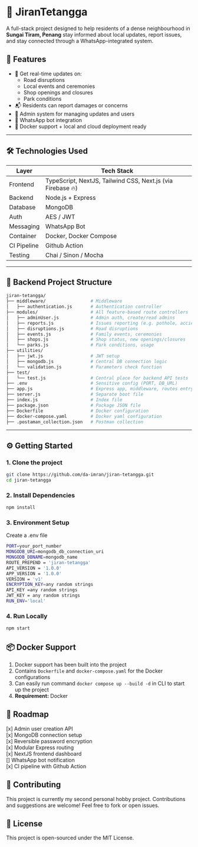 # 🏡 JiranTetangga

A full-stack project designed to help residents of a dense neighbourhood in **Sungai Tiram, Penang** stay informed about local updates, report issues, and stay connected through a WhatsApp-integrated system.

## 🚀 Features

- 📢 Get real-time updates on:
  - Road disruptions
  - Local events and ceremonies
  - Shop openings and closures
  - Park conditions
- 📬 Residents can report damages or concerns
- 🧠 Admin system for managing updates and users
- 🤖 WhatsApp bot integration
- 🐳 Docker support + local and cloud deployment ready

---

## 🛠️ Technologies Used

| Layer        | Tech Stack           |
|--------------|----------------------|
| Frontend     | TypeScript, NextJS, Tailwind CSS, Next.js (via Firebase 🔥)   |
| Backend      | Node.js + Express    |
| Database     | MongoDB              |
| Auth         | AES / JWT |
| Messaging    | WhatsApp Bot	|
| Container    | Docker, Docker Compose |
| CI Pipeline  | Github Action     |
| Testing      | Chai / Sinon / Mocha	|

---

## 📂 Backend Project Structure
```bash
jiran-tetangga/
├── middleware/                 # Middleware
│   ├── authentication.js       # Authentication controller
├── modules/                    # All feature-based route controllers
│   ├── adminUser.js            # Admin auth, create/read admins
│   ├── reports.js              # Issues reporting (e.g. pothole, accidents)
│   ├── disruptions.js          # Road disruptions
│   ├── events.js               # Family events, ceremonies
│   ├── shops.js                # Shop status, new openings/closures
│   └── parks.js                # Park conditions, usage
├── utilities/
│   ├── jwt.js                  # JWT setup
│   ├── mongodb.js              # Central DB connection logic
│   └── validation.js           # Parameters check function
├── test/
│   └── test.js                 # Central place for backend API tests
├── .env                        # Sensitive config (PORT, DB_URL)
├── app.js                      # Express app, middleware, routes entry
├── server.js                   # Separate boot file
├── index.js                    # Index file
├── package.json                # Package JSON file
├── Dockerfile                  # Docker configuration
├── docker-compose.yaml         # Docker yaml configuration
├── .postaman_collection.json   # Postman collection
```

---

## ⚙️ Getting Started

### 1. Clone the project

```bash
git clone https://github.com/da-imran/jiran-tetangga.git
cd jiran-tetangga
```

### 2. Install Dependencies
```bash
npm install
```

### 3. Environment Setup
Create a .env file
```bash
PORT=your_port_number
MONGODB_URI=mongodb_db_connection_uri
MONGODB_DBNAME=mongodb_name
ROUTE_PREPEND = 'jiran-tetangga'
API_VERSION = '1.0.0'
APP_VERSION = '1.0.0'
VERSION = 'v1'
ENCRYPTION_KEY=any random strings
API_KEY =any random strings
JWT_KEY = any random strings
RUN_ENV='local'
```

### 4. Run Locally
```bash
npm start
```

## 📦 Docker Support 
1.  Docker support has been built into the project
2.  Contains `Dockerfile` and `docker-compose.yaml` for the Docker configurations
3.  Can easily run command `docker compose up --build -d` in CLI to start up the project
4.  **Requirement:** Docker

## 📌 Roadmap 
[x] Admin user creation API </br>
[x] MongoDB connection setup </br>
[x] Reversible password encryption </br>
[x] Modular Express routing </br>
[x] NextJS frontend dashboard </br>
[] WhatsApp bot notification </br>
[x] CI pipeline with Github Action </br>

## 🤝 Contributing
This project is currently my second personal hobby project. Contributions and suggestions are welcome! Feel free to fork or open issues.

## 📜 License
This project is open-sourced under the MIT License.
